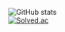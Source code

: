 ![GitHub stats](https://github-readme-stats.vercel.app/api?username=bumsoft&show_icons=true&theme=gruvbox)  
[![Solved.ac](http://mazassumnida.wtf/api/generate_badge?boj=shjb07015)](https://solved.ac/shjb07015)
